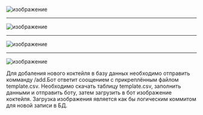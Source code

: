 ![изображение](https://github.com/user-attachments/assets/8cd2eddd-8c37-4636-8bc9-bff0c7d5382e)

*********

![изображение](https://github.com/user-attachments/assets/59ae1685-3c92-4988-b137-336a6b4b2b6b)

*********

![изображение](https://github.com/user-attachments/assets/6b395a8c-d276-4154-b4fc-9aaccdae76eb)

*********

![изображение](https://github.com/user-attachments/assets/3407250a-0622-45cc-b5ca-b415c4b17105)


Для добаления нового коктейля в базу данных необходимо отправить комманду /add.Бот ответит соощением с прикреплённым файлом template.csv. Необходимо скачать таблицу template.csv, заполнить данными и отправить боту, затем загрузить в бот изображение коктейля. Загрузка изображения является как бы логическим коммитом для новой записи в БД.

